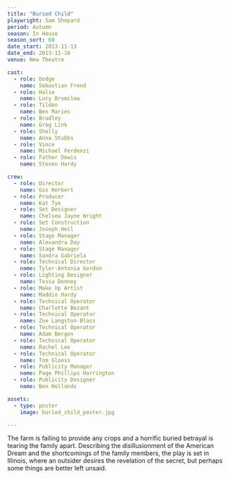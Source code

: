 ```yaml
---
title: "Buried Child"
playwright: Sam Shepard
period: Autumn
season: In House
season_sort: 60
date_start: 2013-11-13
date_end: 2013-11-16
venue: New Theatre

cast:
  - role: Dodge
    name: Sebastian Frend
  - role: Halie
    name: Lucy Bromilow
  - role: Tilden
    name: Ben Maries
  - role: Bradley
    name: Greg Link
  - role: Shelly
    name: Anna Stubbs
  - role: Vince
    name: Michael Ferdenzi
  - role: Father Dewis
    name: Steven Hardy

crew:
  - role: Director
    name: Gus Herbert
  - role: Producer
    name: Kat Tye
  - role: Set Designer
    name: Chelsea Jayne Wright
  - role: Set Construction
    name: Joseph Heil
  - role: Stage Manager
    name: Alexandra Day
  - role: Stage Manager
    name: Sandra Gabriela
  - role: Technical Director
    name: Tyler-Antonia Gordon
  - role: Lighting Designer
    name: Tessa Denney
  - role: Make Up Artist
    name: Maddie Hardy
  - role: Technical Operator
    name: Charlotte Bezant
  - role: Technical Operator
    name: Zoe Langston-Blass
  - role: Technical Operator
    name: Adam Bergen
  - role: Technical Operator
    name: Rachel Lee
  - role: Technical Operator
    name: Tom Gloess
  - role: Publicity Manager
    name: Page Phillips Harrington
  - role: Publicity Designer
    name: Ben Hollands

assets:
  - type: poster
    image: buried_child_poster.jpg

---
```

The farm is failing to provide any crops and a horrific buried betrayal is tearing the family apart. Describing the disillusionment of the American Dream and the shortcomings of the family members, the play is set in Illinois, where an outsider desires the revelation of the secret, but perhaps some things are better left unsaid.
